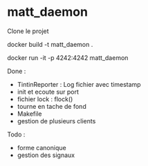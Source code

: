 # matt_daemon

Clone le projet

docker build -t matt_daemon .

docker run -it -p 4242:4242 matt_daemon




Done :
- TintinReporter : Log fichier avec timestamp
- init et ecoute sur port
- fichier lock : flock()
- tourne en tache de fond 
- Makefile
- gestion de plusieurs clients

Todo :
- forme canonique
- gestion des signaux

